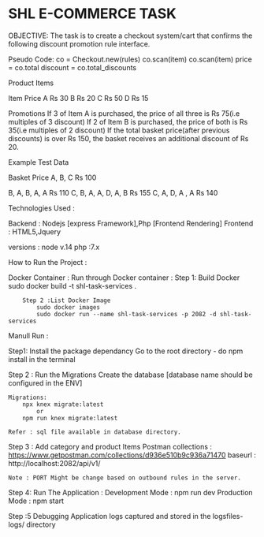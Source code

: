 # SHL E-COMMERCE TASK 
OBJECTIVE:
The task is to create a checkout system/cart that confirms the following discount promotion rule interface.

Pseudo Code:
co = Checkout.new(rules)
co.scan(item)
co.scan(item)
price = co.total
discount = co.total_discounts

Product Items

Item Price
A Rs 30
B Rs 20
C Rs 50
D Rs 15

Promotions
    If 3 of Item A is purchased, the price of all three is Rs 75(i.e multiples of 3 discount)
    If 2 of Item B is purchased, the price of both is Rs 35(i.e multiples of 2 discount)
    If the total basket price(after previous discounts) is over Rs 150, the basket receives an
additional discount of Rs 20.

Example Test Data

Basket Price
A, B, C Rs 100

B, A, B, A, A Rs 110
C, B, A, A, D, A, B Rs 155
C, A, D, A , A Rs 140


Technologies Used :

Backend : 
    Nodejs [express Framework],Php [Frontend Rendering]
Frontend : 
    HTML5,Jquery

versions : 
    node v.14
    php :7.x

How to Run the Project : 

Docker Container :
    Run through Docker container :
        Step 1: Build Docker
            sudo docker build -t shl-task-services .

        Step 2 :List Docker Image
            sudo docker images
            sudo docker run --name shl-task-services -p 2082 -d shl-task-services

Manull Run :

Step1: Install the package dependancy
    Go to the root directory - do npm install in the terminal

Step 2 : Run the Migrations
    Create the database [database name should be configured in the ENV]
    
    Migrations:
        npx knex migrate:latest 
            or
        npm run knex migrate:latest

    Refer : sql file available in database directory.

Step 3 : Add category and product Items 
    Postman collections : https://www.getpostman.com/collections/d936e510b9c936a71470
    baseurl : http://localhost:2082/api/v1/

    Note : PORT Might be change based on outbound rules in the server.

Step 4: Run The Application :
    Development Mode : 
        npm run dev
    Production Mode :
        npm start

Step :5 Debugging 
    Application logs captured and stored in the logsfiles- logs/ directory
